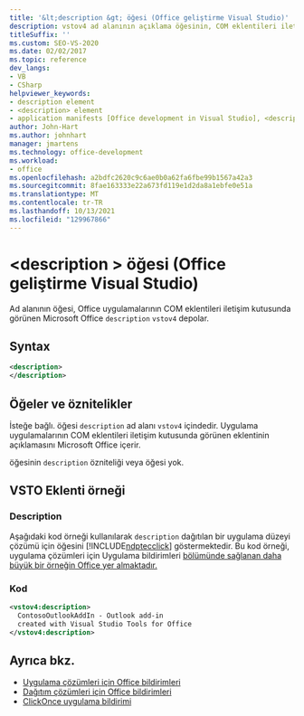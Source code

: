 ```yaml
---
title: '&lt;description &gt; öğesi (Office geliştirme Visual Studio)'
description: vstov4 ad alanının açıklama öğesinin, COM eklentileri iletişim kutusunda Office çözüm açıklaması depolar.
titleSuffix: ''
ms.custom: SEO-VS-2020
ms.date: 02/02/2017
ms.topic: reference
dev_langs:
- VB
- CSharp
helpviewer_keywords:
- description element
- <description> element
- application manifests [Office development in Visual Studio], <description> element
author: John-Hart
ms.author: johnhart
manager: jmartens
ms.technology: office-development
ms.workload:
- office
ms.openlocfilehash: a2bdfc2620c9c6ae0b0a62fa6fbe99b1567a42a3
ms.sourcegitcommit: 8fae163333e22a673fd119e1d2da8a1ebfe0e51a
ms.translationtype: MT
ms.contentlocale: tr-TR
ms.lasthandoff: 10/13/2021
ms.locfileid: "129967866"
---
```

# <a name="ltdescriptiongt-element-office-development-in-visual-studio"></a>&lt;description &gt; öğesi (Office geliştirme Visual Studio)
  Ad alanının öğesi, Office uygulamalarının COM eklentileri iletişim kutusunda görünen Microsoft Office `description` `vstov4` depolar.

## <a name="syntax"></a>Syntax

```xml
<description>
</description>
```

## <a name="elements-and-attributes"></a>Öğeler ve öznitelikler
 İsteğe bağlı. öğesi `description` ad alanı `vstov4` içindedir. Uygulama uygulamalarının COM eklentileri iletişim kutusunda görünen eklentinin açıklamasını Microsoft Office içerir.

 öğesinin `description` özniteliği veya öğesi yok.

## <a name="vsto-add-in-example"></a>VSTO Eklenti örneği

### <a name="description"></a>Description
 Aşağıdaki kod örneği kullanılarak `description` dağıtılan bir uygulama düzeyi çözümü için öğesini [!INCLUDE[ndptecclick](../vsto/includes/ndptecclick-md.md)] göstermektedir. Bu kod örneği, uygulama çözümleri için Uygulama bildirimleri [bölümünde sağlanan daha büyük bir örneğin Office yer almaktadır.](../vsto/application-manifests-for-office-solutions.md)

### <a name="code"></a>Kod

```xml
<vstov4:description>
  ContosoOutlookAddIn - Outlook add-in
  created with Visual Studio Tools for Office
</vstov4:description>
```

## <a name="see-also"></a>Ayrıca bkz.

- [Uygulama çözümleri için Office bildirimleri](../vsto/application-manifests-for-office-solutions.md)
- [Dağıtım çözümleri için Office bildirimleri](../vsto/deployment-manifests-for-office-solutions.md)
- [ClickOnce uygulama bildirimi](../deployment/clickonce-application-manifest.md)